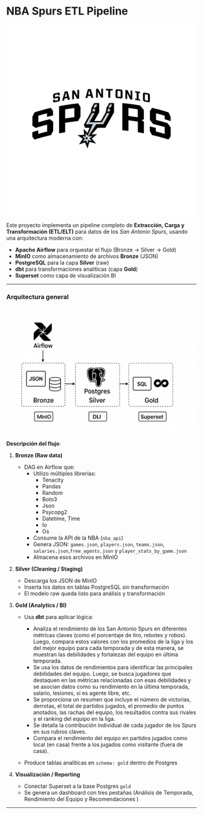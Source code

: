 # NBA Spurs ETL Pipeline

![alt text](image-1.png)

Este proyecto implementa un pipeline completo de **Extracción, Carga y Transformación (ETL/ELT)** para datos de los *San Antonio Spurs*, usando una arquitectura moderna con:

- **Apache Airflow** para orquestar el flujo (Bronze → Silver → Gold)  
- **MinIO** como almacenamiento de archivos **Bronze** (JSON)  
- **PostgreSQL** para la capa **Silver** (raw)  
- **dbt** para transformaciones analíticas (capa **Gold**)  
- **Superset** como capa de visualización BI

---

###  Arquitectura general


![alt text](image.png)


**Descripción del flujo**:

1. **Bronze (Raw data)**  
   - DAG en Airflow que:
     - Utilizo múltiples librerías: 
         - Tenacity
         - Pandas
         - Random
         - Boto3
         - Json
         - Psycopg2
         - Datetime, Time
         - Io
         - Os
     - Consume la API de la NBA (`nba_api`)  
     - Genera JSON: `games.json`, `players.json`, `teams.json`, `salaries.json`,`free_agents.json` y `player_stats_by_game.json`  
     - Almacena esos archivos en MinIO

2. **Silver (Cleaning / Staging)**  
   - Descarga los JSON de MinIO  
   - Inserta los datos en tablas PostgreSQL sin transformación  
   - El modelo raw queda listo para análisis y transformación

3. **Gold (Analytics / BI)**  
   - Usa **dbt** para aplicar lógica:
      - Analiza el rendimiento de los San Antonio Spurs en diferentes métricas claves (como el porcentaje de tiro, rebotes y robos). Luego, compara estos valores con los promedios de la liga y los del mejor equipo para cada temporada y de esta manera, se
      muestran las debilidades y fortalezas del equipo en última temporada.
      - Se usa los datos de rendimientos para identificar las principales debilidades del equipo. Luego, se busca jugadores que destaquen en las métricas relacionadas con esas debilidades y se asocian datos como su rendimiento en la última temporada, salario,
      lesiones, si es agente libre, etc.
      - Se proporciona un resumen que incluye el número de victorias, derrotas, el total de partidos jugados, el promedio de puntos anotados, las rachas del equipo, los resultados contra sus rivales y el ranking del equipo en la liga.
      - Se detalla la contribución individual de cada jugador de los Spurs en sus rubros claves.
      - Compara el rendimiento del equipo en partidos jugados como local (en casa) frente a los jugados como visitante (fuera de casa).

   - Produce tablas analíticas en `schema: gold` dentro de Postgres

4. **Visualización / Reporting**  
   - Conectar Superset a la base Postgres `gold`  
   - Se genera un dashboard con tres pestañas (Análisis de Temporada, Rendimiento del Equipo y Recomendaciones )

---
